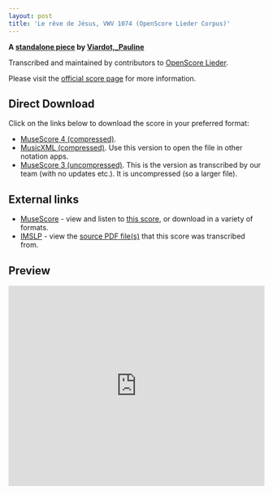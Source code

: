 ```yaml
---
layout: post
title: 'Le rêve de Jésus, VWV 1074 (OpenScore Lieder Corpus)'
---
```


__A [standalone piece](https://fourscoreandmore.org/openscore/lieder/Viardot%2C_Pauline/_/) by [Viardot,_Pauline](https://fourscoreandmore.org/openscore/lieder/Viardot%2C_Pauline)__

Transcribed and maintained by contributors to [OpenScore Lieder].

Please visit the [official score page] for more information.

[official score page]: https://musescore.com/openscore-lieder-corpus/scores/6581327
[OpenScore Lieder]: https://musescore.com/openscore-lieder-corpus

## Direct Download

Click on the links below to download the score in your preferred format:
- [MuseScore 4 (compressed)](https://fourscoreandmore.org/openscore/lieder/Viardot%2C_Pauline/_/Le_r%C3%AAve_de_J%C3%A9sus%2C_VWV_1074.mscz).
- [MusicXML (compressed)](https://fourscoreandmore.org/openscore/lieder/Viardot%2C_Pauline/_/Le_r%C3%AAve_de_J%C3%A9sus%2C_VWV_1074.mxl). Use this version to open the file in other notation apps.
- [MuseScore 3 (uncompressed)](https://raw.githubusercontent.com/OpenScore/Lieder/refs/heads/main/scores/Viardot%2C_Pauline/_/Le_r%C3%AAve_de_J%C3%A9sus%2C_VWV_1074/lc6581327.mscx). This is the version as transcribed by our team (with no updates etc.). It is uncompressed (so a larger file).

## External links

- [MuseScore] - view and listen to [this score][MuseScore], or download in a variety of formats.
- [IMSLP] - view the [source PDF file(s)][IMSLP] that this score was transcribed from.

[MuseScore]: https://musescore.com/score/6581327
[IMSLP]: https://imslp.org/wiki/Special:ReverseLookup/19488

## Preview

<iframe width="100%" height="394" src="https://musescore.com/openscore-lieder-corpus/scores/6581327/embed" frameborder="0" allowfullscreen allow="autoplay; fullscreen"></iframe>
